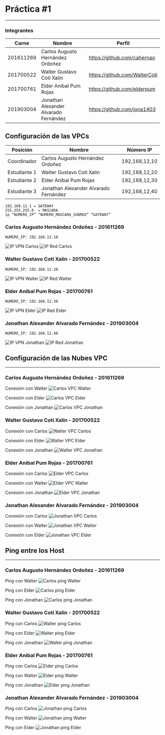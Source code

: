 # Práctica #1
---------------
### Integrantes
|Carne | Nombre | Perfil |
|-----|-----|-----|
|201611269| Carlos Augusto Hernández Ordoñez | https://github.com/cahernao |
|201700522 | Walter Gustavo Coti Xalin | https://github.com/WalterCoti |
|201700761 | Elder Anibal Pum Rojas | https://github.com/elderpum |
|201903004 | Jonathan Alexander Alvarado Fernández  | https://github.com/jona1403 |

## Configuración de las VPCs
| Posición | Nombre | Número IP |
|-----|-----|-----|
|Coordinador| Carlos Augusto Hernández Ordoñez | 192,168,12,10 |
|Estudiante 1 | Walter Gustavo Coti Xalin | 192,168,12,20 |
|Estudiante 2 | Elder Anibal Pum Rojas | 192,168,12,30 |
|Estudiante 3 | Jonathan Alexander Alvarado Fernández  | 192,168,12,40 |

```
192.168.12.1 = GATEWAY
255.255.255.0  = MASCARA
ip “NUMERO_IP” “NUMERO_MASCARA_SUBRED” “GATEWAY”
```

### Carlos Augusto Hernández Ordoñez - 201611269
```
NUMERO_IP: 192.168.12.10
```

![IP VPN Carlos](https://i.ibb.co/FK4GHfV/imagen-2023-02-17-111908094.png)
![IP Red Carlos](https://i.ibb.co/C2CyS9S/imagen-2023-02-17-112055672.png)

### Walter Gustavo Coti Xalin - 201700522
```
NUMERO_IP: 192.168.12.20
```

![IP VPN Walter](https://i.ibb.co/pdPwmMk/imagen-2023-02-17-112235428.png)
![IP Red Walter](https://i.ibb.co/qWrbpwG/imagen-2023-02-17-112303232.png)

### Elder Anibal Pum Rojas - 201700761
```
NUMERO_IP: 192.168.12.30
```

![IP VPN Elder](https://i.ibb.co/GWvS1cj/imagen-2023-02-17-112347895.png)
![IP Red Elder](https://i.ibb.co/yqgty39/imagen-2023-02-17-112411192.png)

### Jonathan Alexander Alvarado Fernández - 201903004
```
NUMERO_IP: 192.168.12.40
```

![IP VPN Jonathan](https://i.ibb.co/Y0fZYv7/imagen-2023-02-17-112521208.png)
![IP Red Jonathan](https://i.ibb.co/sbHTRqt/imagen-2023-02-17-112536231.png)

## Configuración de las Nubes VPC
----------------------
### Carlos Augusto Hernández Ordoñez - 201611269
Conexión con Walter
![Carlos VPC Walter](https://i.ibb.co/qkKcwrw/imagen-2023-02-17-113430047.png)

Conexión con Elder
![Carlos VPC Elder](https://i.ibb.co/pv4mdv7/imagen-2023-02-17-113540007.png)

Conexión con Jonathan
![Carlos VPC Jonathan](https://i.ibb.co/Y0LYWkz/imagen-2023-02-17-113558223.png)

### Walter Gustavo Coti Xalin - 201700522
Conexión con Carlos
![Walter VPC Carlos](https://i.ibb.co/0cyktX2/imagen-2023-02-17-113753078.png)

Conexión con Elder
![Walter VPC Elder](https://i.ibb.co/mSgB5Vh/imagen-2023-02-17-113816527.png)

Conexión con Jonathan
![Walter VPC Jonathan](https://i.ibb.co/cb8LS0q/imagen-2023-02-17-113837430.png)

### Elder Anibal Pum Rojas - 201700761
Conexión con Carlos
![Elder VPC Carlos](https://i.ibb.co/PWyDhCF/imagen-2023-02-17-113948822.png)

Conexión con Walter
![Elder VPC Walter](https://i.ibb.co/3vCyS6q/imagen-2023-02-17-114015726.png)

Conexión con Jonathan
![Elder VPC Jonathan](https://i.ibb.co/MNB2Xp7/imagen-2023-02-17-114034366.png)

### Jonathan Alexander Alvarado Fernández - 201903004
Conexión con Carlos
![Jonathan VPC Carlos](https://i.ibb.co/K2NSgZJ/imagen-2023-02-17-114213343.png)

Conexión con Walter
![Jonathan VPC Walter](https://i.ibb.co/vQvhPdD/imagen-2023-02-17-114233519.png)

Conexión con Elder
![Jonathan VPC Elder](https://i.ibb.co/nmGmQm9/imagen-2023-02-17-114250207.png)

## Ping entre los Host
--------------
### Carlos Augusto Hernández Ordoñez - 201611269
Ping con Walter
![Carlos ping Walter](https://i.ibb.co/mN0MqmH/imagen-2023-02-17-114611558.png)

Ping con Elder
![Carlos ping Elder](https://i.ibb.co/tX7DVC9/imagen-2023-02-17-114632134.png)

Ping con Jonathan
![Carlos ping Jonathan](https://i.ibb.co/ZTbf71T/imagen-2023-02-17-114654430.png)

### Walter Gustavo Coti Xalin - 201700522
Ping con Carlos
![Walter ping Carlos](https://i.ibb.co/HTpGSKj/imagen-2023-02-17-114802543.png)

Ping con Elder
![Walter ping Elder](https://i.ibb.co/4JxPsH9/imagen-2023-02-17-114829640.png)

Ping con Jonathan
![Walter ping Jonathan](https://i.ibb.co/Rh4k66t/imagen-2023-02-17-114846879.png)

### Elder Anibal Pum Rojas - 201700761
Ping con Carlos
![Elder ping Carlos](https://i.ibb.co/qkx5fGY/imagen-2023-02-17-114941366.png)

Ping con Walter
![Elder ping Walter](https://i.ibb.co/DbyHC5y/imagen-2023-02-17-114957037.png)

Ping con Jonathan
![Elder ping Jonathan](https://i.ibb.co/TK4jtz8/imagen-2023-02-17-115014166.png)

### Jonathan Alexander Alvarado Fernández - 201903004
Ping con Carlos
![Jonathan ping Carlos](https://i.ibb.co/Nt01mM6/imagen-2023-02-17-115102023.png)

Ping con Walter
![Jonathan ping Walter](https://i.ibb.co/9vLf2k8/imagen-2023-02-17-115120854.png)

Ping con Elder
![Jonathan ping Elder](https://i.ibb.co/ZfSnCWV/imagen-2023-02-17-115137206.png)